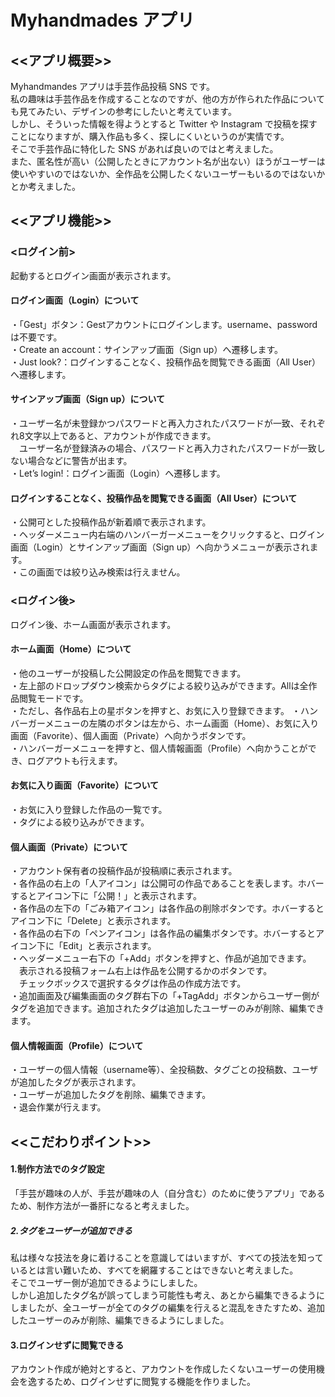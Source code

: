 # Myhandmades アプリ

## <<アプリ概要>>  
Myhandmandes アプリは手芸作品投稿 SNS です。  
私の趣味は手芸作品を作成することなのですが、他の方が作られた作品についても見てみたい、デザインの参考にしたいと考えています。  
しかし、そういった情報を得ようとすると Twitter や Instagram で投稿を探すことになりますが、購入作品も多く、探しにくいというのが実情です。  
そこで手芸作品に特化した SNS があれば良いのではと考えました。  
また、匿名性が高い（公開したときにアカウント名が出ない）ほうがユーザーは使いやすいのではないか、全作品を公開したくないユーザーもいるのではないかとか考えました。

## <<アプリ機能>>  
### <ログイン前>  
起動するとログイン画面が表示されます。

#### ログイン画面（Login）について  
・「Gest」ボタン：Gestアカウントにログインします。username、passwordは不要です。  
・Create an account：サインアップ画面（Sign up）へ遷移します。  
・Just look?：ログインすることなく、投稿作品を閲覧できる画面（All User）へ遷移します。  

#### サインアップ画面（Sign up）について  
・ユーザー名が未登録かつパスワードと再入力されたパスワードが一致、それぞれ8文字以上であると、アカウントが作成できます。  
　ユーザー名が登録済みの場合、パスワードと再入力されたパスワードが一致しない場合などに警告が出ます。  
・Let’s login!：ログイン画面（Login）へ遷移します。  

#### ログインすることなく、投稿作品を閲覧できる画面（All User）について  
・公開可とした投稿作品が新着順で表示されます。  
・ヘッダーメニュー内右端のハンバーガーメニューをクリックすると、ログイン画面（Login）とサインアップ画面（Sign up）へ向かうメニューが表示されます。  
・この画面では絞り込み検索は行えません。

### <ログイン後>  
ログイン後、ホーム画面が表示されます。

#### ホーム画面（Home）について  
・他のユーザーが投稿した公開設定の作品を閲覧できます。  
・左上部のドロップダウン検索からタグによる絞り込みができます。Allは全作品閲覧モードです。  
・ただし、各作品右上の星ボタンを押すと、お気に入り登録できます。
・ハンバーガーメニューの左隣のボタンは左から、ホーム画面（Home）、お気に入り画面（Favorite）、個人画面（Private）へ向かうボタンです。  
・ハンバーガーメニューを押すと、個人情報画面（Profile）へ向かうことができ、ログアウトも行えます。

#### お気に入り画面（Favorite）について
・お気に入り登録した作品の一覧です。  
・タグによる絞り込みができます。

#### 個人画面（Private）について  
・アカウント保有者の投稿作品が投稿順に表示されます。  
・各作品の右上の「人アイコン」は公開可の作品であることを表します。ホバーするとアイコン下に「公開！」と表示されます。  
・各作品の左下の「ごみ箱アイコン」は各作品の削除ボタンです。ホバーするとアイコン下に「Delete」と表示されます。  
・各作品の右下の「ペンアイコン」は各作品の編集ボタンです。ホバーするとアイコン下に「Edit」と表示されます。  
・ヘッダーメニュー右下の「+Add」ボタンを押すと、作品が追加できます。  
　表示される投稿フォーム右上は作品を公開するかのボタンです。  
　チェックボックスで選択するタグは作品の作成方法です。  
・追加画面及び編集画面のタグ群右下の「+TagAdd」ボタンからユーザー側がタグを追加できます。追加されたタグは追加したユーザーのみが削除、編集できます。

#### 個人情報画面（Profile）について
・ユーザーの個人情報（username等）、全投稿数、タグごとの投稿数、ユーザが追加したタグが表示されます。  
・ユーザーが追加したタグを削除、編集できます。  
・退会作業が行えます。


## <<こだわりポイント>>   
#### 1.制作方法でのタグ設定  
「手芸が趣味の人が、手芸が趣味の人（自分含む）のために使うアプリ」であるため、制作方法が一番肝になると考えました。    
##### 2.タグをユーザーが追加できる  
私は様々な技法を身に着けることを意識してはいますが、すべての技法を知っているとは言い難いため、すべてを網羅することはできないと考えました。  
そこでユーザー側が追加できるようにしました。  
 しかし追加したタグ名が誤ってしまう可能性も考え、あとから編集できるようにしましたが、全ユーザーが全てのタグの編集を行えると混乱をきたすため、追加したユーザーのみが削除、編集できるようにしました。  
#### 3.ログインせずに閲覧できる  
アカウント作成が絶対とすると、アカウントを作成したくないユーザーの使用機会を逸するため、ログインせずに閲覧する機能を作りました。
